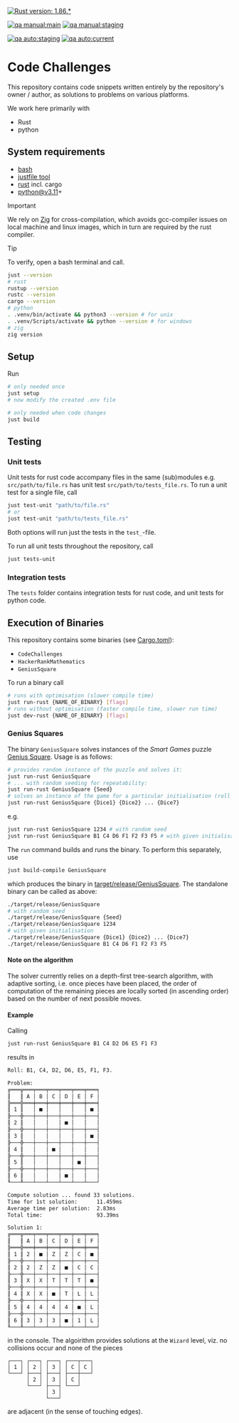 [![Rust version: 1.86.*](https://img.shields.io/badge/rust%20version-1.86.*-black)](https://www.rust-lang.org)

[![qa manual:main](https://github.com/raj-open/code-challenges/actions/workflows/manual.yaml/badge.svg?branch=main)](https://github.com/raj-open/code-challenges/actions/workflows/manual.yaml)
[![qa manual:staging](https://github.com/raj-open/code-challenges/actions/workflows/manual.yaml/badge.svg?branch=staging)](https://github.com/raj-open/code-challenges/actions/workflows/manual.yaml)

[![qa auto:staging](https://github.com/raj-open/code-challenges/actions/workflows/auto.yaml/badge.svg?branch=staging)](https://github.com/raj-open/code-challenges/actions/workflows/auto.yaml)
[![qa auto:current](https://github.com/raj-open/code-challenges/actions/workflows/auto.yaml/badge.svg)](https://github.com/raj-open/code-challenges/actions/workflows/auto.yaml)

# Code Challenges #

This repository contains code snippets written entirely by the repository's owner / author,
as solutions to problems on various platforms.

We work here primarily with

- Rust
- python

## System requirements ##

- [bash](https://gitforwindows.org)
- [justfile tool](https://github.com/casey/just?tab=readme-ov-file#installation)
- [rust](https://www.rust-lang.org) incl. cargo
- python@v3.11+

> [!IMPORTANT]
> We rely on [Zig](https://ziglang.org) for cross-compilation,
> which avoids gcc-compiler issues on local machine and linux images,
> which in turn are required by the rust compiler.

> [!TIP]
> To verify, open a bash terminal and call.
>
> ```bash
> just --version
> # rust
> rustup --version
> rustc --version
> cargo --version
> # python
> . .venv/bin/activate && python3 --version # for unix
> . .venv/Scripts/activate && python --version # for windows
> # zig
> zig version
> ```

## Setup ##

Run

```bash
# only needed once
just setup
# now modify the created .env file

# only needed when code changes
just build
```

## Testing ##

### Unit tests ###

Unit tests for rust code accompany files in the same (sub)modules
e.g. `src/path/to/file.rs` has unit test `src/path/to/tests_file.rs`.
To run a unit test for a single file, call

```bash
just test-unit "path/to/file.rs"
# or
just test-unit "path/to/tests_file.rs"
```

Both options will run just the tests in the `test_`-file.

To run all unit tests throughout the repository, call

```bash
just tests-unit
```

### Integration tests ###

The `tests` folder contains integration tests for rust code,
and unit tests for python code.

## Execution of Binaries ##

This repository contains some binaries (see [Cargo.toml](./Cargo.toml)):

- `CodeChallenges`
- `HackerRankMathematics`
- `GeniusSquare`

To run a binary call

```bash
# runs with optimisation (slower compile time)
just run-rust {NAME_OF_BINARY} [flags]
# runs without optimisation (faster compile time, slower run time)
just dev-rust {NAME_OF_BINARY} [flags]
```

### Genius Squares ###

The binary `GeniusSquare` solves instances of
the _Smart Games_ puzzle [Genius Square](https://smarttoysandgames.co.uk/uk/genius-square).
Usage is as follows:

```bash
# provides random instance of the puzzle and solves it:
just run-rust GeniusSquare
# ... with random seeding for repeatability:
just run-rust GeniusSquare {Seed}
# solves an instance of the game for a particular initialisation (roll of the dice):
just run-rust GeniusSquare {Dice1} {Dice2} ... {Dice7}
```

e.g.

```bash
just run-rust GeniusSquare 1234 # with random seed
just run-rust GeniusSquare B1 C4 D6 F1 F2 F3 F5 # with given initialisation
```

The `run` command builds and runs the binary.
To perform this separately, use

```bash
just build-compile GeniusSquare
```

which produces the binary in [target/release/GeniusSquare](target/release/GeniusSquare).
The standalone binary can be called as above:

```bash
./target/release/GeniusSquare
# with random seed
./target/release/GeniusSquare {Seed}
./target/release/GeniusSquare 1234
# with given initialisation
./target/release/GeniusSquare {Dice1} {Dice2} ... {Dice7}
./target/release/GeniusSquare B1 C4 D6 F1 F2 F3 F5
```

#### Note on the algorithm ####

The solver currently relies on a depth-first tree-search algorithm,
with adaptive sorting, i.e. once pieces have been placed,
the order of computation of the remaining pieces
are locally sorted (in ascending order) based on the number of next possible moves.

#### Example ####

Calling

```bash
just run-rust GeniusSquare B1 C4 D2 D6 E5 F1 F3
```

results in

```bash
Roll: B1, C4, D2, D6, E5, F1, F3.

Problem:
╔═══╦═══╤═══╤═══╤═══╤═══╤═══╕
║   ║ A │ B │ C │ D │ E │ F │
╠═══╬═══╪═══╪═══╪═══╪═══╪═══╡
║ 1 ║   │ ■ │   │   │   │ ■ │
╠───╬───┼───┼───┼───┼───┼───┤
║ 2 ║   │   │   │ ■ │   │   │
╠───╬───┼───┼───┼───┼───┼───┤
║ 3 ║   │   │   │   │   │ ■ │
╠───╬───┼───┼───┼───┼───┼───┤
║ 4 ║   │   │ ■ │   │   │   │
╠───╬───┼───┼───┼───┼───┼───┤
║ 5 ║   │   │   │   │ ■ │   │
╠───╬───┼───┼───┼───┼───┼───┤
║ 6 ║   │   │   │ ■ │   │   │
╙───╨───┴───┴───┴───┴───┴───┘

Compute solution ... found 33 solutions.
Time for 1st solution:      11.459ms
Average time per solution:  2.83ms
Total time:                 93.39ms

Solution 1:
╔═══╦═══╤═══╤═══╤═══╤═══╤═══╕
║   ║ A │ B │ C │ D │ E │ F │
╠═══╬═══╪═══╪═══╪═══╪═══╪═══╡
║ 1 ║ 2 │ ■ │ Z │ Z │ C │ ■ │
╠───╬───┼───┼───┼───┼───┼───┤
║ 2 ║ 2 │ Z │ Z │ ■ │ C │ C │
╠───╬───┼───┼───┼───┼───┼───┤
║ 3 ║ X │ X │ T │ T │ T │ ■ │
╠───╬───┼───┼───┼───┼───┼───┤
║ 4 ║ X │ X │ ■ │ T │ L │ L │
╠───╬───┼───┼───┼───┼───┼───┤
║ 5 ║ 4 │ 4 │ 4 │ 4 │ ■ │ L │
╠───╬───┼───┼───┼───┼───┼───┤
║ 6 ║ 3 │ 3 │ 3 │ ■ │ 1 │ L │
╙───╨───┴───┴───┴───┴───┴───┘
```

in the console.
The algoirithm provides solutions at the `Wizard` level,
viz. no collisions occur and none of the pieces

```text
┌───┐ ┌───┐ ┌───┐ ┌───┬───┐
│ 1 │ │ 2 │ │ 3 │ │ C │ C │
└───┘ ├───┤ ├───┤ ├───┼───┘
      │ 2 │ │ 3 │ │ C │
      └───┘ ├───┤ └───┘
            │ 3 │
            └───┘
```

are adjacent (in the sense of touching edges).
